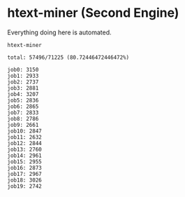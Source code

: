 # htext-miner (Second Engine)

Everything doing here is automated.

```
htext-miner

total: 57496/71225 (80.72446472446472%)

job0: 3150
job1: 2933
job2: 2737
job3: 2881
job4: 3207
job5: 2836
job6: 2865
job7: 2833
job8: 2786
job9: 2661
job10: 2847
job11: 2632
job12: 2844
job13: 2760
job14: 2961
job15: 2955
job16: 2873
job17: 2967
job18: 3026
job19: 2742
```